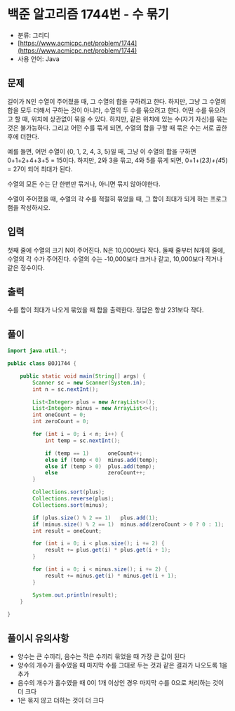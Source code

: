 # 백준 알고리즘 1744번 - 수 묶기

- 분류: 그리디
- [https://www.acmicpc.net/problem/1744](https://www.acmicpc.net/problem/1744)
- 사용 언어: Java


## 문제

길이가 N인 수열이 주어졌을 때, 그 수열의 합을 구하려고 한다. 하지만, 그냥 그 수열의 합을 모두 더해서 구하는 것이 아니라, 수열의 두 수를 묶으려고 한다. 어떤 수를 묶으려고 할 때, 위치에 상관없이 묶을 수 있다. 하지만, 같은 위치에 있는 수(자기 자신)를 묶는 것은 불가능하다. 그리고 어떤 수를 묶게 되면, 수열의 합을 구할 때 묶은 수는 서로 곱한 후에 더한다.

예를 들면, 어떤 수열이 {0, 1, 2, 4, 3, 5}일 때, 그냥 이 수열의 합을 구하면 0+1+2+4+3+5 = 15이다. 하지만, 2와 3을 묶고, 4와 5를 묶게 되면, 0+1+(2*3)+(4*5) = 27이 되어 최대가 된다.

수열의 모든 수는 단 한번만 묶거나, 아니면 묶지 않아야한다.

수열이 주어졌을 때, 수열의 각 수를 적절히 묶었을 때, 그 합이 최대가 되게 하는 프로그램을 작성하시오.


## 입력

첫째 줄에 수열의 크기 N이 주어진다. N은 10,000보다 작다. 둘째 줄부터 N개의 줄에, 수열의 각 수가 주어진다. 수열의 수는 -10,000보다 크거나 같고, 10,000보다 작거나 같은 정수이다.


## 출력
 
수를 합이 최대가 나오게 묶었을 때 합을 출력한다. 정답은 항상 231보다 작다.


## 풀이 

```java
import java.util.*;

public class BOJ1744 {

	public static void main(String[] args) {
		Scanner sc = new Scanner(System.in);
		int n = sc.nextInt();

		List<Integer> plus = new ArrayList<>();
		List<Integer> minus = new ArrayList<>();
		int oneCount = 0;
		int zeroCount = 0;

		for (int i = 0; i < n; i++) {
			int temp = sc.nextInt();

			if (temp == 1)		oneCount++;
			else if (temp < 0) 	minus.add(temp);
			else if (temp > 0)	plus.add(temp);
			else 				zeroCount++;
		}

		Collections.sort(plus);
		Collections.reverse(plus);
		Collections.sort(minus);

		if (plus.size() % 2 == 1)	plus.add(1);
		if (minus.size() % 2 == 1)	minus.add(zeroCount > 0 ? 0 : 1);
		int result = oneCount;

		for (int i = 0; i < plus.size(); i += 2) {
			result += plus.get(i) * plus.get(i + 1);
 		}

		for (int i = 0; i < minus.size(); i += 2) {
			result += minus.get(i) * minus.get(i + 1);
		}

		System.out.println(result);
	}
	
}
```

## 풀이시 유의사항

- 양수는 큰 수끼리, 음수는 작은 수끼리 묶었을 때 가장 큰 값이 된다
- 양수의 개수가 홀수였을 때 마지막 수를 그대로 두는 것과 같은 결과가 나오도록 1을 추가
- 음수의 개수가 홀수였을 때 0이 1개 이상인 경우 마지막 수를 0으로 처리하는 것이 더 크다
- 1은 묶지 않고 더하는 것이 더 크다